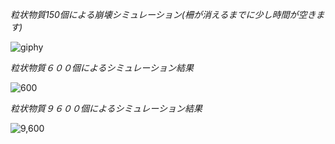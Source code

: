 *粒状物質150個による崩壊シミュレーション(柵が消えるまでに少し時間が空きます)*

![giphy](https://user-images.githubusercontent.com/91046559/178481165-cff246a7-e718-486d-8111-1b519c4ee518.gif)

*粒状物質６００個によるシミュレーション結果*

![600](https://user-images.githubusercontent.com/91046559/178482827-7c1512f7-1659-4ba0-96c9-5283efb71614.PNG)

*粒状物質９６００個によるシミュレーション結果*

![9,600](https://user-images.githubusercontent.com/91046559/178482576-caf33ad3-3f0e-4da8-b259-69f177600572.PNG)

